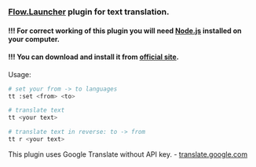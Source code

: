 ### [Flow.Launcher](https://github.com/Flow-Launcher/Flow.Launcher) plugin for text translation.

#### !!! For correct working of this plugin you will need [Node.js](https://nodejs.org/en/) installed on your computer.
#### !!! You can download and install it from [official site](https://nodejs.org/en/).

Usage:
```bash
# set your from -> to languages
tt :set <from> <to>

# translate text
tt <your text>

# translate text in reverse: to -> from
tt r <your text>
```

This plugin uses Google Translate without API key. - [translate.google.com](https://translate.google.com)
